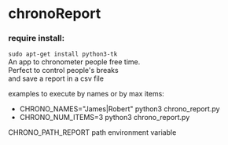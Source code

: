 # chronoReport
### require install:  
```sudo apt-get install python3-tk```  
An app to chronometer people free time.  
Perfect to control people's breaks  
and save a report in a csv file

examples to execute by names or by max items:  
- CHRONO_NAMES="James|Robert" python3 chrono_report.py
- CHRONO_NUM_ITEMS=3 python3 chrono_report.py

CHRONO_PATH_REPORT path environment variable